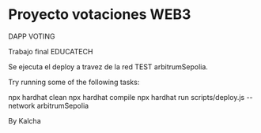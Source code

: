 # Proyecto votaciones WEB3

DAPP VOTING


Trabajo final EDUCATECH

Se ejecuta el deploy a travez de la red TEST arbitrumSepolia.

Try running some of the following tasks:

npx hardhat clean
npx hardhat compile
npx hardhat run scripts/deploy.js --network arbitrumSepolia

By Kalcha
